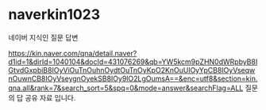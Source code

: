 # naverkin1023
네이버 지식인 질문 답변

https://kin.naver.com/qna/detail.naver?d1id=1&dirId=1040104&docId=431076269&qb=YW5kcm9pZHN0dWRpbyB8IGtvdGxpbiB8IOyViOuTnOuhnOydtOuTnOyKpO2KnOuUlOyYpCB8IOyVseqwnOuwnCB8IOyVseygnOyekSB8IOy9lO2LgOumsA==&enc=utf8&section=kin.qna.all&rank=7&search_sort=5&spq=0&mode=answer&searchFlag=ALL
질문의 답 공유 자료 입니다.
